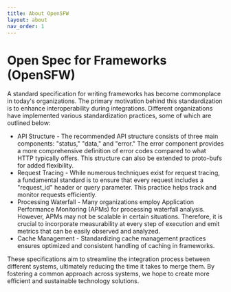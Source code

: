```yaml
---
title: About OpenSFW
layout: about
nav_order: 1
---
```


# Open Spec for Frameworks (OpenSFW)

A standard specification for writing frameworks has become commonplace in today's organizations. The primary motivation behind this standardization is to enhance interoperability during integrations. Different organizations have implemented various standardization practices, some of which are outlined below:

* API Structure - The recommended API structure consists of three main components: "status," "data," and "error." The error component provides a more comprehensive definition of error codes compared to what HTTP typically offers. This structure can also be extended to proto-bufs for added flexibility.
* Request Tracing - While numerous techniques exist for request tracing, a fundamental standard is to ensure that every request includes a "request_id" header or query parameter. This practice helps track and monitor requests efficiently.
* Processing Waterfall - Many organizations employ Application Performance Monitoring (APMs) for processing waterfall analysis. However, APMs may not be scalable in certain situations. Therefore, it is crucial to incorporate measurability at every step of execution and emit metrics that can be easily observed and analyzed.
* Cache Management - Standardizing cache management practices ensures optimized and consistent handling of caching in frameworks.

These specifications aim to streamline the integration process between different systems, ultimately reducing the time it takes to merge them. By fostering a common approach across systems, we hope to create more efficient and sustainable technology solutions.